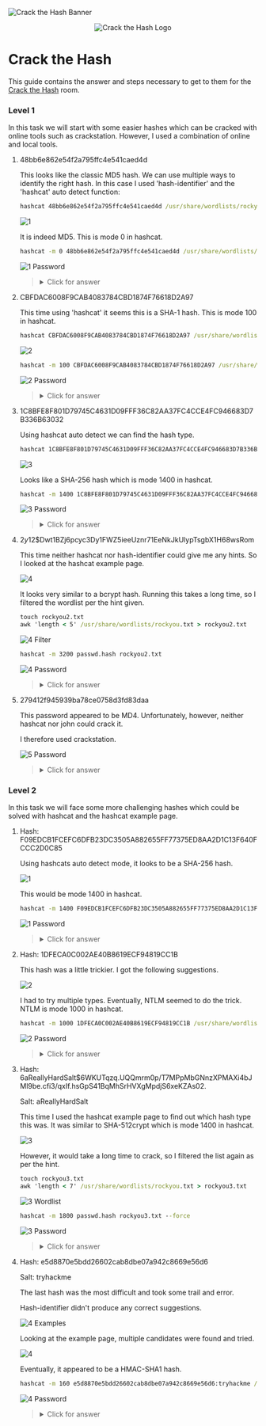 ![Crack the Hash Banner](https://tryhackme.com/img/banners/default_tryhackme.png)

<p align="center">
   <img src="https://github.com/Kevinovitz/TryHackMe_Writeups/raw/main/crackthehash/Crack_The_Hash_Cover.png" alt="Crack the Hash Logo">
</p>

# Crack the Hash

This guide contains the answer and steps necessary to get to them for the [Crack the Hash](https://tryhackme.com/room/crackthehash) room.

### Level 1

In this task we will start with some easier hashes which can be cracked with online tools such as crackstation. However, I used a combination of online and local tools. 

1. 48bb6e862e54f2a795ffc4e541caed4d
   
   This looks like the classic MD5 hash. We can use multiple ways to identify the right hash. In this case I used 'hash-identifier' and the 'hashcat' auto detect function:

   ```cmd
   hashcat 48bb6e862e54f2a795ffc4e541caed4d /usr/share/wordlists/rockyou.txt
   ```

   ![1](https://github.com/Kevinovitz/TryHackMe_Writeups/raw/main/crackthehash/Level_One_1.png)
   
   It is indeed MD5. This is mode 0 in hashcat.
   
   ```cmd
   hashcat -m 0 48bb6e862e54f2a795ffc4e541caed4d /usr/share/wordlists/rockyou.txt
   ```

   ![1 Password](https://github.com/Kevinovitz/TryHackMe_Writeups/raw/main/crackthehash/Level_One_1_Password.png)

   ><details><summary>Click for answer</summary>easy</details>

2. CBFDAC6008F9CAB4083784CBD1874F76618D2A97 
   
   This time using 'hashcat' it seems this is a SHA-1 hash. This is mode 100 in hashcat.
   
   ```cmd
   hashcat CBFDAC6008F9CAB4083784CBD1874F76618D2A97 /usr/share/wordlists/rockyou.txt 
   ```

   ![2](https://github.com/Kevinovitz/TryHackMe_Writeups/raw/main/crackthehash/Level_One_2.png)
   
   ```cmd
   hashcat -m 100 CBFDAC6008F9CAB4083784CBD1874F76618D2A97 /usr/share/wordlists/rockyou.txt
   ```

   ![2 Password](https://github.com/Kevinovitz/TryHackMe_Writeups/raw/main/crackthehash/Level_One_2_Password.png)

   ><details><summary>Click for answer</summary>password123</details>

3. 1C8BFE8F801D79745C4631D09FFF36C82AA37FC4CCE4FC946683D7B336B63032
   
   Using hashcat auto detect we can find the hash type.

   ```cmd
   hashcat 1C8BFE8F801D79745C4631D09FFF36C82AA37FC4CCE4FC946683D7B336B63032 /usr/share/wordlists/rockyou.txt
   ```

   ![3](https://github.com/Kevinovitz/TryHackMe_Writeups/raw/main/crackthehash/Level_One_3.png)
   
   Looks like a SHA-256 hash which is mode 1400 in hashcat.

   ```cmd
   hashcat -m 1400 1C8BFE8F801D79745C4631D09FFF36C82AA37FC4CCE4FC946683D7B336B63032 /usr/share/wordlists/rockyou.txt
   ```

   ![3 Password](https://github.com/Kevinovitz/TryHackMe_Writeups/raw/main/crackthehash/Level_One_3_Password.png)

   ><details><summary>Click for answer</summary>letmein</details>

4. $2y$12$Dwt1BZj6pcyc3Dy1FWZ5ieeUznr71EeNkJkUlypTsgbX1H68wsRom
   
   This time neither hashcat nor hash-identifier could give me any hints. So I looked at the hashcat example page.

   ![4](https://github.com/Kevinovitz/TryHackMe_Writeups/raw/main/crackthehash/Level_One_4.png)
   
   It looks very similar to a bcrypt hash. Running this takes a long time, so I filtered the wordlist per the hint given. 

   ```cmd
   touch rockyou2.txt
   awk 'length < 5' /usr/share/wordlists/rockyou.txt > rockyou2.txt
   ```

   ![4 Filter](https://github.com/Kevinovitz/TryHackMe_Writeups/raw/main/crackthehash/Level_One_4_Filter.png)
   
   ```cmd
   hashcat -m 3200 passwd.hash rockyou2.txt     
   ```

   ![4 Password](https://github.com/Kevinovitz/TryHackMe_Writeups/raw/main/crackthehash/Level_One_4_password.png)

   ><details><summary>Click for answer</summary>bleh</details>

5. 279412f945939ba78ce0758d3fd83daa
   
   This password appeared to be MD4. Unfortunately, however, neither hashcat nor john could crack it. 

   I therefore used crackstation. 
   
   ![5 Password](https://github.com/Kevinovitz/TryHackMe_Writeups/raw/main/crackthehash/Level_One_5_Password.png)
   
   ><details><summary>Click for answer</summary>Eternity22</details>

### Level 2

In this task we will face some more challenging hashes which could be solved with hashcat and the hashcat example page. 

1. Hash: F09EDCB1FCEFC6DFB23DC3505A882655FF77375ED8AA2D1C13F640FCCC2D0C85
   
   Using hashcats auto detect mode, it looks to be a SHA-256 hash.

   ![1](https://github.com/Kevinovitz/TryHackMe_Writeups/raw/main/crackthehash/Level_Two_1.png)
   
   This would be mode 1400 in hashcat.
   ```cmd
   hashcat -m 1400 F09EDCB1FCEFC6DFB23DC3505A882655FF77375ED8AA2D1C13F640FCCC2D0C85 /usr/share/wordlists/rockyou.txt
   ```

   ![1 Password](https://github.com/Kevinovitz/TryHackMe_Writeups/raw/main/crackthehash/Level_Two_1_Password.png)

   ><details><summary>Click for answer</summary>paule</details>

2. Hash: 1DFECA0C002AE40B8619ECF94819CC1B
   
   This hash was a little trickier. I got the following suggestions. 

   ![2](https://github.com/Kevinovitz/TryHackMe_Writeups/raw/main/crackthehash/Level_Two_2.png)
   
   I had to try multiple types. Eventually, NTLM seemed to do the trick. NTLM is mode 1000 in hashcat.

   ```cmd
   hashcat -m 1000 1DFECA0C002AE40B8619ECF94819CC1B /usr/share/wordlists/rockyou.txt
   ```

   ![2 Password](https://github.com/Kevinovitz/TryHackMe_Writeups/raw/main/crackthehash/Level_Two_2_Password.png)

   ><details><summary>Click for answer</summary>n63umy8lkf4i</details>

3. Hash: $6$aReallyHardSalt$6WKUTqzq.UQQmrm0p/T7MPpMbGNnzXPMAXi4bJMl9be.cfi3/qxIf.hsGpS41BqMhSrHVXgMpdjS6xeKZAs02.

   Salt: aReallyHardSalt
   
   This time I used the hashcat example page to find out which hash type this was. It was similar to SHA-512crypt which is mode 1400 in hashcat.

   ![3](https://github.com/Kevinovitz/TryHackMe_Writeups/raw/main/crackthehash/Level_Two_3.png)
   
   However, it would take a long time to crack, so I filtered the list again as per the hint. 

   ```cmd
   touch rockyou3.txt
   awk 'length < 7' /usr/share/wordlists/rockyou.txt > rockyou3.txt
   ```

   ![3 Wordlist](https://github.com/Kevinovitz/TryHackMe_Writeups/raw/main/crackthehash/Level_Two_3_Wordlist.png)

   ```cmd
   hashcat -m 1800 passwd.hash rockyou3.txt --force
   ```

   ![3 Password](https://github.com/Kevinovitz/TryHackMe_Writeups/raw/main/crackthehash/Level_Two_3_Password.png)
   
   ><details><summary>Click for answer</summary>waka99</details>

4. Hash: e5d8870e5bdd26602cab8dbe07a942c8669e56d6
   
   Salt: tryhackme
   
   The last hash was the most difficult and took some trail and error. 

   Hash-identifier didn't produce any correct suggestions.

   ![4 Examples](https://github.com/Kevinovitz/TryHackMe_Writeups/raw/main/crackthehash/Level_Two_4_Examples.png)
   
   Looking at the example page, multiple candidates were found and tried. 

   ![4](https://github.com/Kevinovitz/TryHackMe_Writeups/raw/main/crackthehash/Level_Two_4.png)
   
   Eventually, it appeared to be a HMAC-SHA1 hash.

   ```cmd
   hashcat -m 160 e5d8870e5bdd26602cab8dbe07a942c8669e56d6:tryhackme /usr/share/wordlists/rockyou.txt --force
   ```

   ![4 Password](https://github.com/Kevinovitz/TryHackMe_Writeups/raw/main/crackthehash/Level_Two_4_Password.png)

   ><details><summary>Click for answer</summary>481616481616</details>
